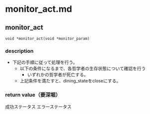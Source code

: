 # monitor_act.md

## monitor_act
`void *monitor_act(void *monitor_param)`
### description
- 下記の手順に従って処理を行う。
	- 以下の条件になるまで、各哲学者の生存状態について確認を行う
		- いずれかの哲学者が死亡する。
	- 上記条件を満たすと、dining_stateをcloseにする。

### return value（要深堀）
成功ステータス
エラーステータス
